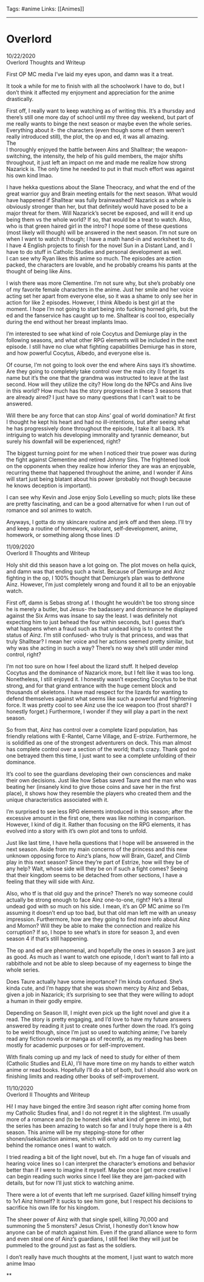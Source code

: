 Tags: #anime
Links: [[Animes]]
___
# Overlord
10/22/2020  
Overlord Thoughts and Writeup

  

First OP MC media I’ve laid my eyes upon, and damn was it a treat.

It took a while for me to finish with all the schoolwork I have to do, but I don’t think it affected my enjoyment and appreciation for the anime drastically.

First off, I really want to keep watching as of writing this. It’s a thursday and there’s still one more day of school until my three day weekend, but part of me really wants to binge the next season or maybe even the whole series. Everything about it- the characters (even though some of them weren’t really introduced still), the plot, the op and ed, it was all amazing.  
The  
I thoroughly enjoyed the battle between Ains and Shalltear; the weapon-switching, the intensity, the help of his guild members, the major shifts throughout, it just left an impact on me and made me realize how strong Nazarick is. The only time he needed to put in that much effort was against his own kind lmao.

I have hekka questions about the Slane Theocracy, and what the end of the great warrior guy and Brain meeting entails for the next season. What would have happened if Shalltear was fully brainwashed? Nazarick as a whole is obviously stronger than her, but that definitely would have posed to be a major threat for them. Will Nazarick’s secret be exposed, and will it end up being them vs the whole world? If so, that would be a treat to watch. Also, who is that green haired girl in the intro? I hope some of these questions (most likely will though) will be answered in the next season. I’m not sure on when I want to watch it though; I have a math hand-in and worksheet to do, I have 4 English projects to finish for the novel Sun in a Distant Land, and I have to do stuff in Catholic Studies and personal development as well.  
I can see why Ryan likes this anime so much. The episodes are action packed, the characters are lovable, and he probably creams his pants at the thought of being like Ains.

I wish there was more Clementine. I’m not sure why, but she’s probably one of my favorite female characters in the anime. Just her smile and her voice acting set her apart from everyone else, so it was a shame to only see her in action for like 2 episodes. However, I think Albedo is best girl at the moment. I hope I’m not going to start being into fucking horned girls, but the ed and the fanservice has caught up to me. Shalltear is cool too, especially during the end without her breast implants lmao. 

I’m interested to see what kind of role Cocytus and Demiurge play in the following seasons, and what other RPG elements will be included in the next episode. I still have no clue what fighting capabilities Demiurge has in store, and how powerful Cocytus, Albedo, and everyone else is.

Of course, I’m not going to look over the end where Ains says it’s showtime. Are they going to completely take control over the main city (I forget its name but it’s the one that the grandma was instructed to leave at the last second. How will they utilize the city? How long do the NPCs and Ains live in this world? How much has the story progressed in these 3 seasons that are already aired? I just have so many questions that I can’t wait to be answered.

Will there be any force that can stop Ains’ goal of world domination? At first I thought he kept his heart and had no ill-intentions, but after seeing what he has progressively done throughout the episode, I take it all back. It’s intriguing to watch his developing immorality and tyrannic demeanor, but surely his downfall will be experienced, right?

The biggest turning point for me when I noticed their true power was during the fight against Clementine and retired Johnny Sins. The frightened look on the opponents when they realize how inferior they are was an enjoyable, recurring theme that happened throughout the anime, and I wonder if Ains will start just being blatant about his power (probably not though because he knows deception is important).

  

I can see why Kevin and Jose enjoy Solo Levelling so much; plots like these are pretty fascinating, and can be a good alternative for when I run out of romance and sol animes to watch.

  

Anyways, I gotta do my skincare routine and jerk off and then sleep. I’ll try and keep a routine of homework, valorant, self-development, anime, homework, or something along those lines :D

  
  

  
  
11/09/2020  
Overlord II Thoughts and Writeup

  
Holy shit did this season have a lot going on. The plot moves on hella quick, and damn was that ending such a twist. Because of Demiurge and Ainz fighting in the op, I 100% thought that Demiurge’s plan was to dethrone Ainz. However, I’m just completely wrong and found it all to be an enjoyable watch.

  

First off, damn is Sebas strong af. I thought he wouldn’t be too strong since he is merely a butler, but Jesus- the badassery and dominance he displayed against the Six Arms was insane to say the least. I was definitely not expecting him to just behead the four within seconds, but I guess that’s what happens when a fraud such as that undead king is to contest the status of Ainz. I’m still confused- who truly is that princess, and was that truly Shalltear? I mean her voice and her actions seemed pretty similar, but why was she acting in such a way? There’s no way she’s still under mind control, right?

  

I’m not too sure on how I feel about the lizard stuff. It helped develop Cocytus and the dominance of Nazarick more, but I felt like it was too long. Nonetheless, I still enjoyed it. I honestly wasn’t expecting Cocytus to be that strong, and for that grand entrance with the huge cement block and thousands of skeletons. I have mad respect for the lizards for wanting to defend themselves against what seems like such a powerful and frightening force. It was pretty cool to see Ainz use the ice weapon too (frost shard? I honestly forget.) Furthermore, I wonder if they will play a part in the next season.

  

So from that, Ainz has control over a complete lizard population, has friendly relations with E-Rantel, Carne Village, and E-strize. Furthermore, he is solidified as one of the strongest adventurers on deck. This man almost has complete control over a section of the world; that’s crazy. Thank god no one betrayed them this time, I just want to see a complete unfolding of their dominance.

  

It’s cool to see the guardians developing their own consciences and make their own decisions. Just like how Sebas saved Taure and the man who was beating her (insanely kind to give those coins and save her in the first place), it shows how they resemble the players who created them and the unique characteristics associated with it. 

  

I’m surprised to see less RPG elements introduced in this season; after the excessive amount in the first one, there was like nothing in comparison. However, I kind of dig it. Rather than focusing on the RPG elements, it has evolved into a story with it’s own plot and tons to unfold.

  

Just like last time, I have hella questions that I hope will be answered in the next season. Aside from my main concerns of the princess and this new unknown opposing force to Ainz’s plans, how will Brain, Gazef, and Climb play in this next season? Since they’re part of Estrize, how will they be of any help? Wait, whose side will they be on if such a fight comes? Seeing that their kingdom seems to be detached from other sections, I have a feeling that they will side with Ainz.

  

Also, who tf is that old guy and the prince? There’s no way someone could actually be strong enough to face Ainz one-to-one, right? He’s a literal undead god with so much on his side. I mean, it’s an OP MC anime so I’m assuming it doesn’t end up too bad, but that old man left me with an uneasy impression. Furthermore, how are they going to find more info about Ainz and Momon? Will they be able to make the connection and realize his corruption? If so, I hope to see what’s in store for season 3, and even season 4 if that’s still happening.

  

The op and ed are phenomenal, and hopefully the ones in season 3 are just as good. As much as I want to watch one episode, I don’t want to fall into a rabbithole and not be able to sleep because of my eagerness to binge the whole series. 

  

Does Taure actually have some importance? I’m kinda confused. She’s kinda cute, and I’m happy that she was shown mercy by Ainz and Sebas, given a job in Nazarick; it’s surprising to see that they were willing to adopt a human in their godly empire. 

  

Depending on Season III, I might even pick up the light novel and give it a read. The story is pretty engaging, and I’d love to have my future answers answered by reading it just to create ones further down the road. It’s going to be weird though, since I’m just so used to watching anime; I’ve barely read any fiction novels or manga as of recently, as my reading has been mostly for academic purposes or for self-improvement.

  

With finals coming up and my lack of need to study for either of them (Catholic Studies and ELA), I’ll have more time on my hands to either watch anime or read books. Hopefully I’ll do a bit of both, but I should also work on finishing limits and reading other books of self-improvement.

  
  
  

  
11/10/2020  
Overlord II Thoughts and Writeup

  

Hi! I may have binged the entire 3rd season right after coming home from my Catholic Studies final, and I do not regret it in the slightest. I’m usually more of a romance and (to be honest idek what kind of genre im into), but the series has been amazing to watch so far and I truly hope there is a 4th season. This anime will be my stepping-stone for other shonen/isekai/action animes, which will only add on to my current lag behind the romance ones I want to watch. 

  

I tried reading a bit of the light novel, but eh. I’m a huge fan of visuals and hearing voice lines so I can interpret the character’s emotions and behavior better than if I were to imagine it myself. Maybe once I get more creative I can begin reading such works since I feel like they are jam-packed with details, but for now I’ll just stick to watching anime.

  

There were a lot of events that left me surprised. Gazef killing himself trying to 1v1 Ainz himself? It sucks to see him gone, but I respect his decisions to sacrifice his own life for his kingdom.

  

The sheer power of Ainz with that single spell, killing 70,000 and summoning the 5 monsters? Jesus Christ, I honestly don’t know how anyone can be of match against him. Even if the grand alliance were to form and even steal one of Ainz’s guardians, I still feel like they will just be pummeled to the ground just as fast as the soldiers.

  
  
  

I don’t really have much thoughts at the moment, I just want to watch more anime lmao

  
**
